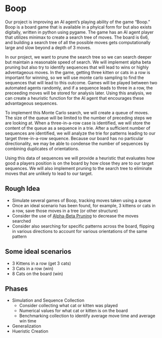 # Boop
Our project is improving an AI agent’s playing ability of the game “Boop.” Boop is a board game that is available in a phyical form for but also exists digitally, written in python using pygame. The game has an AI agent player that utilizes minimax to create a search tree of moves. The board is 6x6, and building a search tree of all the possible moves gets computationally large and slow beyond a depth of 3 moves. 

In our project, we want to prune the search tree so we can search deeper but maintain a reasonable speed of search. We will implement alpha beta pruning but also try to identify sequences that will lead to wins or highly adventageous moves. In the game, getting three kitten or cats in a row is important for winning, so we will use monte carlo sampling to find the sequences that will lead to this outcome. Games will be played between two automated agents randomly, and if a sequence leads to three in a row, the preceeding moves will be stored for analysis later. Using this analysis, we can create a heuristic function for the AI agent that encourages these advantageous sequences.

To implement this Monte Carlo search, we will create a queue of moves. The size of the queue will be limited to the number of preceding steps we are looking at. When a three-in-a-row case is identified, we will store the content of the queue as a sequence in a trie. After a sufficient number of sequences are identified, we will analyze the trie for patterns leading to our target three-in-a-row sequence. Because our board has no particular directionality, we may be able to condense the number of sequences by combining duplicates of orientations.

Using this data of sequences we will provide a heuristic that evaluates how good a players position is on the board by how close they are to our target sequences. We will also implement pruning to the search tree to eliminate moves that are unlikely to lead to our target.

## Rough Idea
- Simulate several games of Boop, tracking moves taken using a queue
- Once an ideal scenario has been found, for example, 3 kittens or cats in a row, save those moves in a tree (or other structure)
- Consider the use of [Alpha-Beta Pruning](https://en.wikipedia.org/wiki/Alpha%E2%80%93beta_pruning) to decrease the moves searched
- Consider also searching for specific patterns across the board, flipping in various directions to account for various orientations of the same pattern

## Some ideal scenarios
 - 3 Kittens in a row (get 3 cats)
 - 3 Cats in a row (win)
 - 8 Cats on the board (win)

## Phases
 - Simulation and Sequence Collection
   - Consider collecting what cat or kitten was played
   - Numerical values for what cat or kitten is on the board
   - Benchmarking collection to identify average move time and average win time
 - Generalization
 - Hueristic Creation
